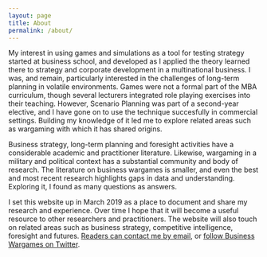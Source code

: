 ```yaml
---
layout: page
title: About
permalink: /about/
---
```


My interest in using games and simulations as a tool for testing strategy started at business school, and developed as I applied the theory learned there to strategy and corporate development in a multinational business. I was, and remain, particularly interested in the challenges of long-term planning in volatile environments. Games were not a formal part of the MBA curriculum, though several lecturers integrated role playing exercises into their teaching. However, Scenario Planning was part of a second-year elective, and I have gone on to use the technique succesfully in commercial settings. Building my knowledge of it led me to explore related areas such as wargaming with which it has shared origins. 

Business strategy, long-term planning and foresight activities have a considerable academic and practitioner literature. Likewise, wargaming in a military and political context has a substantial community and body of research. The literature on business wargames is smaller, and even the best and most recent research highlights gaps in data and understanding. Exploring it, I found as many questions as answers.

I set this website up in March 2019 as a place to document and share my research and experience. Over time I hope that it will become a useful resource to other researchers and practitioners. The website will also touch on related areas such as business strategy, competitive intelligence, foresight and futures. [Readers can contact me by email](mailto:contact@businesswargames.org), or [follow Business Wargames on Twitter](https://twitter.com/buswargames).
